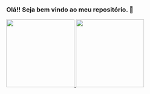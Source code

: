 ### Olá!! Seja bem vindo ao meu repositório. 👋

<div>
  <a href="https://github.com/thelastklein">
  <img height="180em" src="https://github-readme-stats.vercel.app/api?username=thelastklein&show_icons=true&theme=dark&include_all_commits=true&count"/>
  <img height="180em" src="https://github-readme-stats.vercel.app/api/top-langs/?username=thelastklein&layout=compact&langs_count=16&theme=dark"/>
</div>
